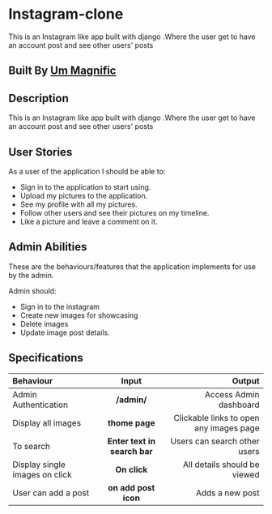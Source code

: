 # Instagram-clone
This is an Instagram like app built with django .Where the user get to have an account post and see other users' posts
## Built By [Um Magnific](https://github.com/Magnific7/)
## Description
This is an Instagram like app built with django .Where the user get to have an account post and see other users' posts

## User Stories
As a user of the application I should be able to:

* Sign in to the application to start using.
* Upload my pictures to the application.
* See my profile with all my pictures.
* Follow other users and see their pictures on my timeline.
* Like a picture and leave a comment on it.

## Admin Abilities
These are the behaviours/features that the application implements for use by the admin.

Admin should:
* Sign in to the instagram
* Create new images for showcasing
* Delete images
* Update image post details.

## Specifications
| Behaviour | Input | Output |
| :---------------- | :---------------: | ------------------: |
| Admin Authentication | **/admin/** | Access Admin dashboard |
| Display all images | **thome page** | Clickable links to open any images page |
| To search  | **Enter text in search bar** | Users can search other users|
| Display single images on click | **On  click** | All details should be viewed|
| User can add a post | **on add post icon** | Adds a new post|

